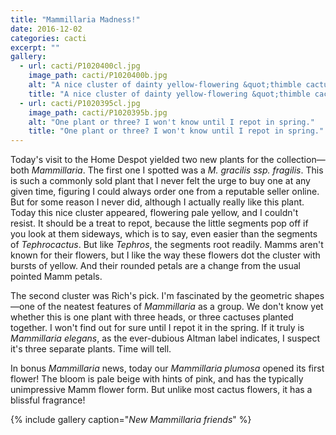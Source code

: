```yaml
---
title: "Mammillaria Madness!"
date: 2016-12-02
categories: cacti
excerpt: ""
gallery:
  - url: cacti/P1020400cl.jpg
    image_path: cacti/P1020400b.jpg
    alt: "A nice cluster of dainty yellow-flowering &quot;thimble cactus.&quot;"
    title: "A nice cluster of dainty yellow-flowering &quot;thimble cactus.&quot;"
  - url: cacti/P1020395cl.jpg
    image_path: cacti/P1020395b.jpg
    alt: "One plant or three? I won't know until I repot in spring."
    title: "One plant or three? I won't know until I repot in spring."
---
```


Today's visit to the Home Despot yielded two new plants for the collection—both *Mammillaria*. The first one I spotted was a *M. gracilis ssp. fragilis*. This is such a commonly sold plant that I never felt the urge to buy one at any given time, figuring I could always order one from a reputable seller online. But for some reason I never did, although I actually really like this plant. Today this nice cluster appeared, flowering pale yellow, and I couldn't resist. It should be a treat to repot, because the little segments pop off if you look at them sideways, which is to say, even easier than the segments of *Tephrocactus*. But like *Tephros*, the segments root readily. Mamms aren't known for their flowers, but I like the way these flowers dot the cluster with bursts of yellow. And their rounded petals are a change from the usual pointed Mamm petals.

The second cluster was Rich's pick. I'm fascinated by the geometric shapes—one of the neatest features of *Mammillaria* as a group. We don't know yet whether this is one plant with three heads, or three cactuses planted together. I won't find out for sure until I repot it in the spring. If it truly is *Mammillaria elegans*, as the ever-dubious Altman label indicates, I suspect it's three separate plants. Time will tell.

In bonus *Mammillaria* news, today our *Mammillaria plumosa* opened its first flower! The bloom is pale beige with hints of pink, and has the typically unimpressive Mamm flower form. But unlike most cactus flowers, it has a blissful fragrance!


{% include gallery caption="*New Mammillaria friends*" %}